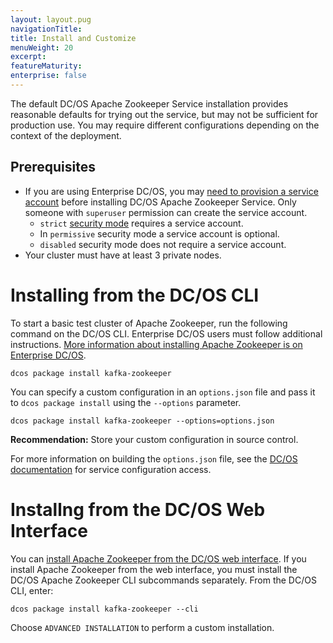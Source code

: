 ```yaml
---
layout: layout.pug
navigationTitle:
title: Install and Customize
menuWeight: 20
excerpt:
featureMaturity:
enterprise: false
---
```


<!-- https://github.com/mesosphere/dcos-zookeeper/ -->

The default DC/OS Apache Zookeeper Service installation provides reasonable defaults for trying out the service, but may not be sufficient for production use. You may require different configurations depending on the context of the deployment.

## Prerequisites

- If you are using Enterprise DC/OS, you may [need to provision a service account](/latest/security/ent/service-auth/custom-service-auth/) before installing DC/OS Apache Zookeeper Service. Only someone with `superuser` permission can create the service account.
  - `strict` [security mode](/latest/installing/ent/custom/configuration/configuration-parameters/#security) requires a service account.
  - In `permissive` security mode a service account is optional.
  - `disabled` security mode does not require a service account.
- Your cluster must have at least 3 private nodes.

# Installing from the DC/OS CLI

To start a basic test cluster of Apache Zookeeper, run the following command on the DC/OS CLI. Enterprise DC/OS users must follow additional instructions. [More information about installing Apache Zookeeper is on Enterprise DC/OS](/1.10/security/ent/service-auth/custom-service-auth/).

```shell
dcos package install kafka-zookeeper
```

You can specify a custom configuration in an `options.json` file and pass it to `dcos package install` using the `--options` parameter.

```shell
dcos package install kafka-zookeeper --options=options.json
```

**Recommendation:** Store your custom configuration in source control.

For more information on building the `options.json` file, see the [DC/OS documentation](/latest/usage/managing-services/config-universe-service/) for service configuration access.

# Installng from the DC/OS Web Interface

You can [install Apache Zookeeper from the DC/OS web interface](/latest/usage/managing-services/install/). If you install Apache Zookeeper from the web interface, you must install the DC/OS Apache Zookeeper CLI subcommands separately. From the DC/OS CLI, enter:

```shell
dcos package install kafka-zookeeper --cli
```

Choose `ADVANCED INSTALLATION` to perform a custom installation.
